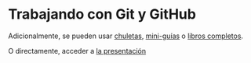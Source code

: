# Trabajando con Git y GitHub

Adicionalmente, se pueden
usar
[chuletas](https://github.com/oliviaguest/git-and-github-cheat-sheet), [mini-guías](https://mini-git.github.io)
o [libros completos](http://amzn.to/2AjMcYJ).

O directamente, acceder a [la presentación](git_github.pdf)
